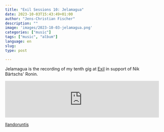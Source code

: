```yaml
---
title: "Exil Sessions 10: Jelamagua"
date: 2023-10-03T15:43:49+01:00
author: "Jens-Christian Fischer"
description: ""
image: 'images/2023-10-03-jelamagua.png'
categories: ["music"]
tags: ["music", "album"]
language: en
slug: 
type: post

---
```


Jelamagua is the recording of my tenth gig at [Exil](https://exil.club) in support of Nik Bärtschs' Ronin. 

<iframe style="border: 0; width: 100%; height: 120px;" src="https://bandcamp.com/EmbeddedPlayer/album=3078907242/size=large/bgcol=ffffff/linkcol=0687f5/tracklist=false/artwork=small/transparent=true/" seamless><a href="https://jens-christianfischer.bandcamp.com/album/jelamagua">Jelamagua by Jens-Christian Fischer</a></iframe>

[Ilandoruntis](https://jens-christianfischer.bandcamp.com/album/jelamagua)